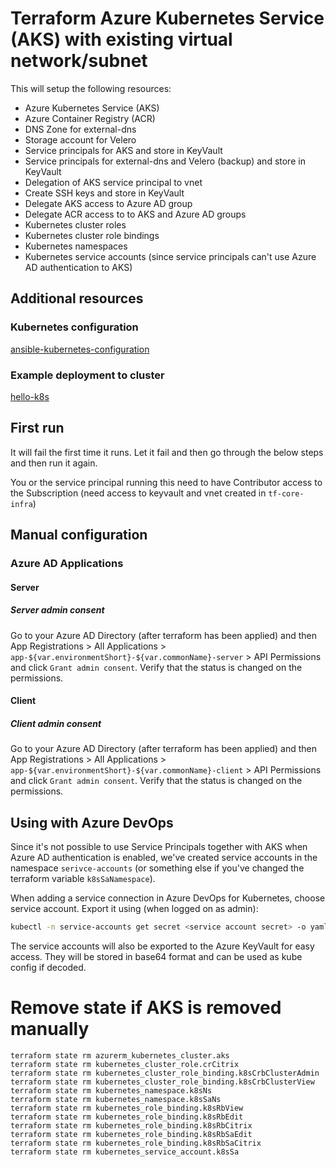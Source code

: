 # Terraform Azure Kubernetes Service (AKS) with existing virtual network/subnet

This will setup the following resources:

* Azure Kubernetes Service (AKS)
* Azure Container Registry (ACR)
* DNS Zone for external-dns
* Storage account for Velero
* Service principals for AKS and store in KeyVault
* Service principals for external-dns and Velero (backup) and store in KeyVault
* Delegation of AKS service principal to vnet
* Create SSH keys and store in KeyVault
* Delegate AKS access to Azure AD group
* Delegate ACR access to to AKS and Azure AD groups
* Kubernetes cluster roles
* Kubernetes cluster role bindings
* Kubernetes namespaces
* Kubernetes service accounts (since service principals can't use Azure AD authentication to AKS)

## Additional resources

### Kubernetes configuration

[ansible-kubernetes-configuration](https://github.com/XenitAB/ansible-kubernetes-configuration)

### Example deployment to cluster

[hello-k8s](https://github.com/XenitAB/hello-k8s)

## First run

It will fail the first time it runs. Let it fail and then go through the below steps and then run it again.

You or the service principal running this need to have Contributor access to the Subscription (need access to keyvault and vnet created in `tf-core-infra`)

## Manual configuration

### Azure AD Applications

#### Server

##### Server admin consent

Go to your Azure AD Directory (after terraform has been applied) and then App Registrations > All Applications > `app-${var.environmentShort}-${var.commonName}-server` > API Permissions and click `Grant admin consent`. Verify that the status is changed on the permissions.

#### Client

##### Client admin consent

Go to your Azure AD Directory (after terraform has been applied) and then App Registrations > All Applications > `app-${var.environmentShort}-${var.commonName}-client` > API Permissions and click `Grant admin consent`. Verify that the status is changed on the permissions.

## Using with Azure DevOps

Since it's not possible to use Service Principals together with AKS when Azure AD authentication is enabled, we've created service accounts in the namespace `serivce-accounts` (or something else if you've changed the terraform variable `k8sSaNamespace`).

When adding a service connection in Azure DevOps for Kubernetes, choose service account. Export it using (when logged on as admin):

```bash
kubectl -n service-accounts get secret <service account secret> -o yaml
```

The service accounts will also be exported to the Azure KeyVault for easy access. They will be stored in base64 format and can be used as kube config if decoded.

# Remove state if AKS is removed manually

```
terraform state rm azurerm_kubernetes_cluster.aks
terraform state rm kubernetes_cluster_role.crCitrix
terraform state rm kubernetes_cluster_role_binding.k8sCrbClusterAdmin
terraform state rm kubernetes_cluster_role_binding.k8sCrbClusterView
terraform state rm kubernetes_namespace.k8sNs
terraform state rm kubernetes_namespace.k8sSaNs
terraform state rm kubernetes_role_binding.k8sRbView
terraform state rm kubernetes_role_binding.k8sRbEdit
terraform state rm kubernetes_role_binding.k8sRbCitrix
terraform state rm kubernetes_role_binding.k8sRbSaEdit
terraform state rm kubernetes_role_binding.k8sRbSaCitrix
terraform state rm kubernetes_service_account.k8sSa
```

